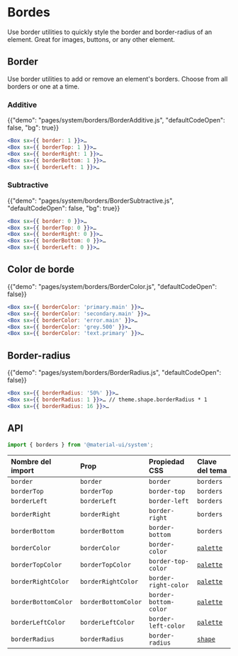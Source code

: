 # Bordes

<p class="description">Use border utilities to quickly style the border and border-radius of an element. Great for images, buttons, or any other element.</p>

## Border

Use border utilities to add or remove an element's borders. Choose from all borders or one at a time.

### Additive

{{"demo": "pages/system/borders/BorderAdditive.js", "defaultCodeOpen": false, "bg": true}}

```jsx
<Box sx={{ border: 1 }}>…
<Box sx={{ borderTop: 1 }}>…
<Box sx={{ borderRight: 1 }}>…
<Box sx={{ borderBottom: 1 }}>…
<Box sx={{ borderLeft: 1 }}>…
```

### Subtractive

{{"demo": "pages/system/borders/BorderSubtractive.js", "defaultCodeOpen": false, "bg": true}}

```jsx
<Box sx={{ border: 0 }}>…
<Box sx={{ borderTop: 0 }}>…
<Box sx={{ borderRight: 0 }}>…
<Box sx={{ borderBottom: 0 }}>…
<Box sx={{ borderLeft: 0 }}>…
```

## Color de borde

{{"demo": "pages/system/borders/BorderColor.js", "defaultCodeOpen": false}}

```jsx
<Box sx={{ borderColor: 'primary.main' }}>…
<Box sx={{ borderColor: 'secondary.main' }}>…
<Box sx={{ borderColor: 'error.main' }}>…
<Box sx={{ borderColor: 'grey.500' }}>…
<Box sx={{ borderColor: 'text.primary' }}>…
```

## Border-radius

{{"demo": "pages/system/borders/BorderRadius.js", "defaultCodeOpen": false}}

```jsx
<Box sx={{ borderRadius: '50%' }}>…
<Box sx={{ borderRadius: 1 }}>… // theme.shape.borderRadius * 1
<Box sx={{ borderRadius: 16 }}>…
```

## API

```js
import { borders } from '@material-ui/system';
```

| Nombre del import   | Prop                | Propiedad CSS         | Clave del tema                                                   |
| :------------------ | :------------------ | :-------------------- | :--------------------------------------------------------------- |
| `border`            | `border`            | `border`              | `borders`                                                        |
| `borderTop`         | `borderTop`         | `border-top`          | `borders`                                                        |
| `borderLeft`        | `borderLeft`        | `border-left`         | `borders`                                                        |
| `borderRight`       | `borderRight`       | `border-right`        | `borders`                                                        |
| `borderBottom`      | `borderBottom`      | `border-bottom`       | `borders`                                                        |
| `borderColor`       | `borderColor`       | `border-color`        | [`palette`](/customization/default-theme/?expand-path=$.palette) |
| `borderTopColor`    | `borderTopColor`    | `border-top-color`    | [`palette`](/customization/default-theme/?expand-path=$.palette) |
| `borderRightColor`  | `borderRightColor`  | `border-right-color`  | [`palette`](/customization/default-theme/?expand-path=$.palette) |
| `borderBottomColor` | `borderBottomColor` | `border-bottom-color` | [`palette`](/customization/default-theme/?expand-path=$.palette) |
| `borderLeftColor`   | `borderLeftColor`   | `border-left-color`   | [`palette`](/customization/default-theme/?expand-path=$.palette) |
| `borderRadius`      | `borderRadius`      | `border-radius`       | [`shape`](/customization/default-theme/?expand-path=$.shape)     |
